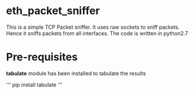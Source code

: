 # eth_packet_sniffer

This is a simple TCP Packet sniffer. It uses raw sockets to sniff packets. Hence it sniffs packets from all interfaces. The code is written in python2.7 

# Pre-requisites
**tabulate** module has been installed to tabulate the results

''' pip install tabulate '''
